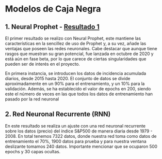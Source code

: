 # Modelos de Caja Negra 

## 1. Neural Prophet - [Resultado 1](https://github.com/JJ-team-2021/Modelos-de-Caja-Negra/tree/main/Resultado_1) 
El primer resultado se realizo con Neural Prophet, este mantiene las características en la sencillez de 
uso de Prophet y, a su vez, añade las ventajas que poseen las redes neuronales. Cabe destacar que aunque tiene rasgos que
muestran su gran potencial, fue lanzada en octubre de 2020 y está aún en fase beta, por lo que carece de ciertas singularidades
que pueden ser de interés en el proyecto. 

En primera instancia, se introducen los datos de incidencia acumulada diarios, desde 2015 hasta 2020. El conjunto de datos se divide
aproximadamente en un 90% para el entrenamiento, y un 10% para la validación. Además, se ha establecido el valor de epochs en 200, siendo
este el número de veces en las que todos los datos de entrenamiento han pasado por la red neuronal 

## 2. Red Neuronal Recurrente (RNN)
En este resultado se realiza un ajuste con una red neuronal recurrente sobre los datos (precio) del índice S&P500 de manera diaria desde 1979 - 2008. En total tenemos 7322 datos, donde nuestra red toma como datos de entrenamiento el 70%, 1900 datos para prueba y para nuestra ventana deslizante tomamos 240 datos. Importante mencionar que se ocuparon 500 epochs y 30 capas ocultas. 
